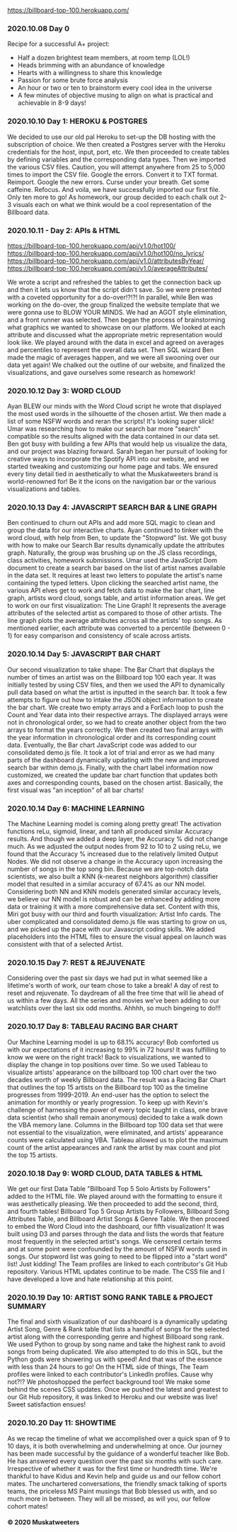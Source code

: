 https://billboard-top-100.herokuapp.com/

### 2020.10.08 Day 0
Recipe for a successful A+ project:
* Half a dozen brightest team members, at room temp (LOL!)
* Heads brimming with an abundance of knowledge
* Hearts with a willingness to share this knowledge
* Passion for some brute force analysis
* An hour or two or ten to brainstorm every cool idea in the universe
* A few minutes of objective musing to align on what is practical and achievable in 8-9 days!

### 2020.10.10 Day 1: HEROKU & POSTGRES
We decided to use our old pal Heroku to set-up the DB hosting with the subscription of choice. We then created a Postgres server with the Heroku credentials for the host, input, port, etc.
We then proceeded to create tables by defining variables and the corresponding data types.
Then we imported the various CSV files. Caution, you will attempt anywhere from 25 to 5,000 times to import the CSV file. Google the errors. Convert it to TXT format. Reimport. Google the new errors. Curse under your breath. Get some caffeine. Refocus. And voila, we have successfully imported our first file. Only ten more to go!
As homework, our group decided to each chalk out 2-3 visuals each on what we think would be a cool representation of the Billboard data.

### 2020.10.11 - Day 2: APIs & HTML
https://billboard-top-100.herokuapp.com/api/v1.0/hot100/    
https://billboard-top-100.herokuapp.com/api/v1.0/hot100/no_lyrics/    
https://billboard-top-100.herokuapp.com/api/v1.0/attributesByYear/    
https://billboard-top-100.herokuapp.com/api/v1.0/averageAttributes/    

We wrote a script and refreshed the tables to get the connection back up and then it lets us know that the script didn't save. So we were presented with a coveted opportunity for a do-over!?!?!
In parallel, while Ben was working on the do-over, the group finalized the website template that we were gonna use to BLOW YOUR MINDS. We had an AGOT style elimination, and a front runner was selected. Then began the process of brainstorming what graphics we wanted to showcase on our platform. We looked at each attribute and discussed what the appropriate metric representation would look like. We played around with the data in excel and agreed on averages and percentiles to represent the overall data set. Then SQL wizard Ben made the magic of averages happen, and we were all swooning over our data yet again! We chalked out the outline of our website, and finalized the visualizations, and gave ourselves some research as homework!

### 2020.10.12 Day 3: WORD CLOUD
Ayan BLEW our minds with the Word Cloud script he wrote that displayed the most used words in the silhouette of the chosen artist. We then made a list of some NSFW words and reran the scripts! It's looking super slick!
Umar was researching how to make our search bar more "search" compatible so the results aligned with the data contained in our data set. Ben got busy with building a few APIs that would help us visualize the data, and our project was blazing forward. Sarah began her pursuit of looking for creative ways to incorporate the Spotify API into our website, and we started tweaking and customizing our home page and tabs.
We ensured every tiny detail tied in aesthetically to what the Muskatweeters brand is world-renowned for! Be it the icons on the navigation bar or the various visualizations and tables.

### 2020.10.13 Day 4: JAVASCRIPT SEARCH BAR & LINE GRAPH
Ben continued to churn out APIs and add more SQL magic to clean and group the data for our interactive charts. Ayan continued to tinker with the word cloud, with help from Ben, to update the "Stopword" list.
We got busy with how to make our Search Bar results dynamically update the attributes graph. Naturally, the group was brushing up on the JS class recordings, class activities, homework submissions. Umar used the JavaScript Dom document to create a search bar based on the list of artist names available in the data set. It requires at least two letters to populate the artist's name containing the typed letters. Upon clicking the searched artist name, the various API elves get to work and fetch data to make the bar chart, line graph, artists word cloud, songs table, and artist information areas.
We get to work on our first visualization: The Line Graph! It represents the average attributes of the selected artist as compared to those of other artists. The line graph plots the average attributes across all the artists' top songs. As mentioned earlier, each attribute was converted to a percentile (between 0 - 1) for easy comparison and consistency of scale across artists.

### 2020.10.14 Day 5: JAVASCRIPT BAR CHART
Our second visualization to take shape: The Bar Chart that displays the number of times an artist was on the Billboard top 100 each year. It was initially tested by using CSV files, and then we used the API to dynamically pull data based on what the artist is inputted in the search bar. It took a few attempts to figure out how to intake the JSON object information to create the bar chart. We create two empty arrays and a ForEach loop to push the Count and Year data into their respective arrays. The displayed arrays were not in chronological order, so we had to create another object from the two arrays to format the years correctly. We then created two final arrays with the year information in chronological order and its corresponding count data. Eventually, the Bar chart JavaScript code was added to our consolidated demo.js file. It took a lot of trial and error as we had many parts of the dashboard dynamically updating with the new and improved search bar within demo.js. Finally, with the chart label information now customized, we created the update bar chart function that updates both axes and corresponding counts, based on the chosen artist. Basically, the first visual was "an inception" of all bar charts! 

### 2020.10.14 Day 6: MACHINE LEARNING
The Machine Learning model is coming along pretty great! The activation functions reLu, sigmoid, linear, and tanh all produced similar Accuracy results. And though we added a deep layer,  the Accuracy % did not change much. As we adjusted the output nodes from 92 to 10 to 2 using reLu, we found that the Accuracy % increased due to the relatively limited Output Nodes. We did not observe a change in the Accuracy upon increasing the number of songs in the top song bin.
Because we are top-notch data scientists, we also built a KNN (k-nearest neighbors algorithm) classifier model that resulted in a similar accuracy of 67.4% as our NN model. Considering both NN and KNN models generated similar accuracy levels, we believe our NN model is robust and can be enhanced by adding more data or training it with a more comprehensive data set.
Content with this, Miri got busy with our third and fourth visualization: Artist Info cards. The uber complicated and consolidated demo.js file was starting to grow on us, and we picked up the pace with our Javascript coding skills. We added placeholders into the HTML files to ensure the visual appeal on launch was consistent with that of a selected Artist.

### 2020.10.15 Day 7: REST & REJUVENATE
Considering over the past six days we had put in what seemed like a lifetime's worth of work, our team chose to take a break! A day of rest to reset and rejuvenate. To daydream of all the free time that will lie ahead of us within a few days. All the series and movies we've been adding to our watchlists over the last six odd months. Ahhhh, so much bingeing to do!!!

### 2020.10.17 Day 8: TABLEAU RACING BAR CHART
Our Machine Learning model is up to 68.1% accuracy! Bob comforted us with our expectations of it increasing to 99% in 72 hours! It was fulfilling to know we were on the right track!
Back to visualizations, we wanted to display the change in top positions over time. So we used Tableau to visualize artists' appearance on the billboard top 100 chart over the two decades worth of weekly Billboard data. The result was a Racing Bar Chart that outlines the top 15 artists on the Billboard top 100 as the timeline progresses from 1999-2019. An end-user has the option to select the animation for monthly or yearly progression. To keep up with Kevin's challenge of harnessing the power of every topic taught in class, one brave data scientist (who shall remain anonymous) decided to take a walk down the VBA memory lane. Columns in the Billboard top 100 data set that were not essential to the visualization, were eliminated, and artists' appearance counts were calculated using VBA. Tableau allowed us to plot the maximum count of the artist appearances and rank the artist by max count and plot the top 15 artists.

### 2020.10.18 Day 9: WORD CLOUD, DATA TABLES & HTML
We get our first Data Table "Billboard Top 5 Solo Artists by Followers" added to the HTML file. We played around with the formatting to ensure it was aesthetically pleasing. We then proceeded to add the second, third, and fourth tables! Billboard Top 5 Group Artists by Followers, Billboard Song Attributes Table, and Billboard Artist Songs & Genre Table.
We then proceed to embed the Word Cloud into the dashboard, our fifth visualization! It was built using D3 and parses through the data and lists the words that feature most frequently in the selected artist's songs. We censored certain terms and at some point were confounded by the amount of NSFW words used in songs. Our stopword list was going to need to be flipped into a "start word" list! Just kidding!
The Team profiles are linked to each contributor's Git Hub repository. Various HTML updates continue to be made. The CSS file and I have developed a love and hate relationship at this point.

### 2020.10.19 Day 10: ARTIST SONG RANK TABLE & PROJECT SUMMARY
The final and sixth visualization of our dashboard is a dynamically updating Artist Song, Genre & Rank table that lists a handful of songs for the selected artist along with the corresponding genre and highest Billboard song rank. We used Python to group by song name and take the highest rank to avoid songs from being duplicated. We also attempted to do this in SQL, but the Python gods were showering us with speed! And that was of the essence with less than 24 hours to go!
On the HTML side of things, The Team profiles were linked to each contributor's LinkedIn profiles. Cause why not?!? We photoshopped the perfect background too! We make some behind the scenes CSS updates.
Once we pushed the latest and greatest to our Git Hub repository, it was linked to Heroku and our website was live! Sweet satisfaction ensues!

### 2020.10.20 Day 11: SHOWTIME
As we recap the timeline of what we accomplished over a quick span of 9 to 10 days, it is both overwhelming and underwhelming at once. Our journey has been made successful by the guidance of a wonderful teacher like Bob. He has answered every question over the past six months with such care. Irrespective of whether it was for the first time or hundredth time. We're thankful to have Kidus and Kevin help and guide us and our fellow cohort mates. The unchartered conversations, the friendly smack talking of sports teams, the priceless MS Paint musings that Bob blessed us with,  and so much more in between. They will all be missed, as will you, our fellow cohort mates!

#### © 2020 Muskatweeters
